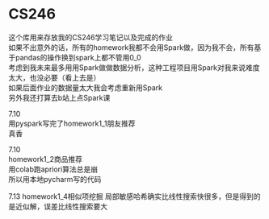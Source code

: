 # CS246
这个库用来存放我的CS246学习笔记以及完成的作业  
如果不出意外的话，所有的homework我都不会用Spark做，因为我不会，所有基于pandas的操作换到spark上都不管用0_0  
考虑到我未来最多用用Spark做做数据分析，这种工程项目用Spark对我来说难度太大，也没必要（看上去是）  
如果后面作业的数据量太大我会考虑重新用Spark  
另外我还打算去b站上点Spark课  

7.10  
用pyspark写完了homework1_1朋友推荐  
真香  

7.10  
homework1_2商品推荐  
用colab跑apriori算法总是崩  
所以用本地pycharm写的代码  

7.13
homework1_4相似项挖掘
局部敏感哈希确实比线性搜索快很多，但是得到的是近似解，误差比线性搜索要大
